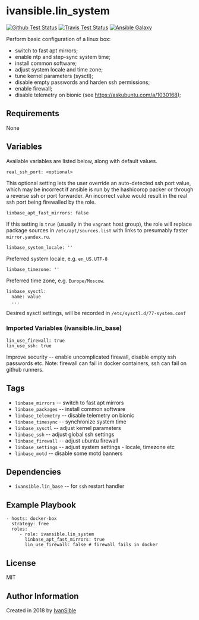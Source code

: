 # ivansible.lin_system

[![Github Test Status](https://github.com/ivansible/lin-system/workflows/Molecule%20test/badge.svg?branch=master)](https://github.com/ivansible/lin-system/actions)
[![Travis Test Status](https://travis-ci.org/ivansible/lin-system.svg?branch=master)](https://travis-ci.org/ivansible/lin-system)
[![Ansible Galaxy](https://img.shields.io/badge/galaxy-ivansible.lin__system-68a.svg?style=flat)](https://galaxy.ansible.com/ivansible/lin_system/)

Perform basic configuration of a linux box:
 - switch to fast apt mirrors;
 - enable ntp and step-sync system time;
 - install common software;
 - adjust system locale and time zone;
 - tune kernel parameters (sysctl);
 - disable empty passwords and harden ssh permissions;
 - enable firewall;
 - disable telemetry on bionic (see https://askubuntu.com/a/1030168);


## Requirements

None


## Variables

Available variables are listed below, along with default values.

    real_ssh_port: <optional>
This optional setting lets the user override an auto-detected ssh port value,
which may be incorrect if ansible is run by the hashicorop packer or through
a reverse ssh or port forwarder. An incorrect value would result in the real
ssh port being firewalled by the role.

    linbase_apt_fast_mirrors: false

If this setting is `true` (usually in the `vagrant` host group),
the role will replace package sources in `/etc/apt/sources.list`
with links to presumably faster `mirror.yandex.ru`.

    linbase_system_locale: ''

Preferred system locale, e.g. `en_US.UTF-8`

    linbase_timezone: ''

Preferred time zone, e.g. `Europe/Moscow`.

    linbase_sysctl:
      name: value
      ...

Desired sysctl settings, will be recorded in `/etc/sysctl.d/77-system.conf`

### Imported Variables (ivansible.lin_base)

    lin_use_firewall: true
    lin_use_ssh: true

Improve security -- enable uncomplicated firewall, disable empty ssh passwords etc.
Note: firewall can fail in docker containers, ssh can fail on github runners.


## Tags

- `linbase_mirrors` -- switch to fast apt mirrors
- `linbase_packages` -- install common software
- `linbase_telemetry` -- disable telemetry on bionic
- `linbase_timesync` -- synchronize system time
- `linbase_sysctl` -- adjust kernel parameters
- `linbase_ssh` -- adjust global ssh settings
- `linbase_firewall` -- adjust ubuntu firewall
- `linbase_settings` -- adjust system settings - locale, timezone etc
- `linbase_motd` -- disable some motd banners


## Dependencies

- `ivansible.lin_base` -- for `ssh` restart handler


## Example Playbook

    - hosts: docker-box
      strategy: free
      roles:
         - role: ivansible.lin_system
           linbase_apt_fast_mirrors: true
           lin_use_firewall: false # firewall fails in docker


## License

MIT

## Author Information

Created in 2018 by [IvanSible](https://github.com/ivansible)
